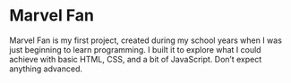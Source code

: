 # Marvel Fan

Marvel Fan is my first project, created during my school years when I was just beginning to learn programming. I built it to explore what I could achieve with basic HTML, CSS, and a bit of JavaScript. Don’t expect anything advanced.
